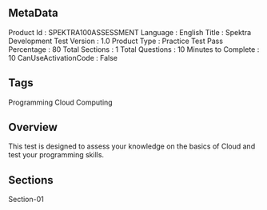 ## MetaData
Product Id : SPEKTRA100ASSESSMENT
Language : English
Title : Spektra Development Test
Version : 1.0
Product Type : Practice Test
Pass Percentage : 80
Total Sections : 1
Total Questions : 10
Minutes to Complete : 10
CanUseActivationCode : False

## Tags
Programming
Cloud Computing

## Overview
This test is designed to assess your knowledge on the basics of Cloud and test your programming skills.

## Sections
Section-01
